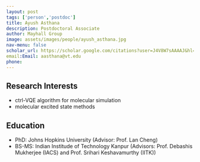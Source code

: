 ```yaml
---
layout: post 
tags: ['person','postdoc']
title: Ayush Asthana 
description: Postdoctoral Associate
author: Mayhall Group 
image: assets/images/people/ayush_asthana.jpg
nav-menu: false 
scholar_url: https://scholar.google.com/citations?user=J4V8W7sAAAAJ&hl=en&oi=ao 
email:Email: aasthana@vt.edu
phone: 
---
```


## Research Interests
- ctrl-VQE algorithm for molecular simulation
- molecular excited state methods

## Education
- PhD: Johns Hopkins University (Advisor: Prof. Lan Cheng)
- BS-MS: Indian Institude of Technology Kanpur (Advisors: Prof. Debashis Mukherjee
  (IACS) and Prof. Srihari Keshavamurthy (IITK))
